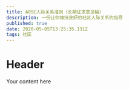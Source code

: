 ```yaml
---
title: AOSC人际关系准则（长期征求意见稿）
description: 一份让你维持良好的社区人际关系的指导
published: true
date: 2020-05-05T13:25:35.131Z
tags: 社区
---
```


# Header
Your content here
